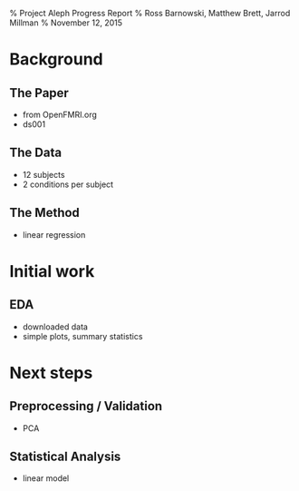 % Project Aleph Progress Report
% Ross Barnowski, Matthew Brett, Jarrod Millman
% November 12, 2015

# Background

## The Paper

- from OpenFMRI.org
- ds001

## The Data

- 12 subjects
- 2 conditions per subject

## The Method

- linear regression

# Initial work

## EDA

- downloaded data
- simple plots, summary statistics

# Next steps

## Preprocessing / Validation

- PCA

## Statistical Analysis

- linear model
